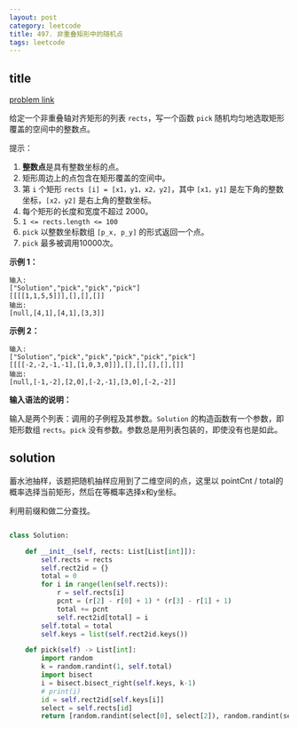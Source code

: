 ```yaml
---
layout: post
category: leetcode
title: 497. 非重叠矩形中的随机点
tags: leetcode
---
```

## title
[problem link](https://leetcode-cn.com/problems/random-point-in-non-overlapping-rectangles/)

给定一个非重叠轴对齐矩形的列表 `rects`，写一个函数 `pick` 随机均匀地选取矩形覆盖的空间中的整数点。

提示：

1. **整数点**是具有整数坐标的点。
2. 矩形周边上的点包含在矩形覆盖的空间中。
3. 第 `i` 个矩形 `rects [i] = [x1，y1，x2，y2]`，其中 `[x1，y1]` 是左下角的整数坐标，`[x2，y2]` 是右上角的整数坐标。
4. 每个矩形的长度和宽度不超过 2000。
5. `1 <= rects.length <= 100`
6. `pick` 以整数坐标数组 `[p_x, p_y]` 的形式返回一个点。
7. `pick` 最多被调用10000次。

 

**示例 1：**

```
输入: 
["Solution","pick","pick","pick"]
[[[[1,1,5,5]]],[],[],[]]
输出: 
[null,[4,1],[4,1],[3,3]]
```

**示例 2：**

```
输入: 
["Solution","pick","pick","pick","pick","pick"]
[[[[-2,-2,-1,-1],[1,0,3,0]]],[],[],[],[],[]]
输出: 
[null,[-1,-2],[2,0],[-2,-1],[3,0],[-2,-2]]
```

 

**输入语法的说明：**

输入是两个列表：调用的子例程及其参数。`Solution` 的构造函数有一个参数，即矩形数组 `rects`。`pick` 没有参数。参数总是用列表包装的，即使没有也是如此。

 



## solution

蓄水池抽样，该题把随机抽样应用到了二维空间的点，这里以 pointCnt / total的概率选择当前矩形，然后在等概率选择x和y坐标。



利用前缀和做二分查找。

```python

class Solution:

    def __init__(self, rects: List[List[int]]):
        self.rects = rects
        self.rect2id = {}
        total = 0
        for i in range(len(self.rects)):
            r = self.rects[i]
            pcnt = (r[2] - r[0] + 1) * (r[3] - r[1] + 1)
            total += pcnt
            self.rect2id[total] = i
        self.total = total
        self.keys = list(self.rect2id.keys())

    def pick(self) -> List[int]:
        import random
        k = random.randint(1, self.total)
        import bisect
        i = bisect.bisect_right(self.keys, k-1)
        # print(i)
        id = self.rect2id[self.keys[i]]
        select = self.rects[id]
        return [random.randint(select[0], select[2]), random.randint(select[1], select[3])]

```

